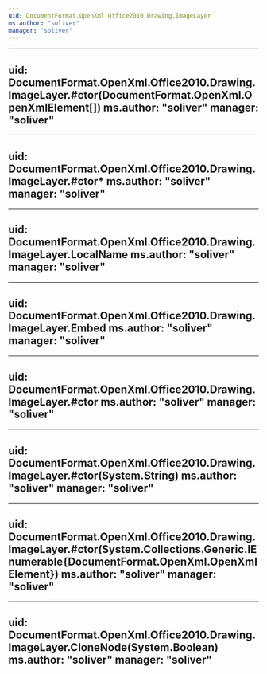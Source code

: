 ```yaml
---
uid: DocumentFormat.OpenXml.Office2010.Drawing.ImageLayer
ms.author: "soliver"
manager: "soliver"
---
```


---
uid: DocumentFormat.OpenXml.Office2010.Drawing.ImageLayer.#ctor(DocumentFormat.OpenXml.OpenXmlElement[])
ms.author: "soliver"
manager: "soliver"
---

---
uid: DocumentFormat.OpenXml.Office2010.Drawing.ImageLayer.#ctor*
ms.author: "soliver"
manager: "soliver"
---

---
uid: DocumentFormat.OpenXml.Office2010.Drawing.ImageLayer.LocalName
ms.author: "soliver"
manager: "soliver"
---

---
uid: DocumentFormat.OpenXml.Office2010.Drawing.ImageLayer.Embed
ms.author: "soliver"
manager: "soliver"
---

---
uid: DocumentFormat.OpenXml.Office2010.Drawing.ImageLayer.#ctor
ms.author: "soliver"
manager: "soliver"
---

---
uid: DocumentFormat.OpenXml.Office2010.Drawing.ImageLayer.#ctor(System.String)
ms.author: "soliver"
manager: "soliver"
---

---
uid: DocumentFormat.OpenXml.Office2010.Drawing.ImageLayer.#ctor(System.Collections.Generic.IEnumerable{DocumentFormat.OpenXml.OpenXmlElement})
ms.author: "soliver"
manager: "soliver"
---

---
uid: DocumentFormat.OpenXml.Office2010.Drawing.ImageLayer.CloneNode(System.Boolean)
ms.author: "soliver"
manager: "soliver"
---
